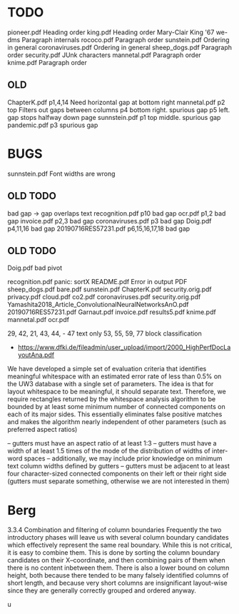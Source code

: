 TODO
====

pioneer.pdf       Heading order
king.pdf          Heading order  Mary-Clair King '67
we-dms            Paragraph internals
rococo.pdf        Paragraph order
sunstein.pdf      Ordering in general
coronaviruses.pdf Ordering in general
sheep_dogs.pdf    Paragraph order
security.pdf      JUnk characters
mannetal.pdf      Paragraph order
knime.pdf         Paragraph order

OLD
---
ChapterK.pdf p1,4,14 Need horizontal gap at bottom right
mannetal.pdf p2 top Filters out gaps between columns
             p4 bottom right. spurious gap
             p5 left. gap stops halfway down page
sunnstein.pdf p1 top middle. spurious gap
pandemic.pdf p3 spurious gap

BUGS
===

sunnstein.pdf Font widths are wrong



OLD TODO
----------
bad gap -> gap overlaps text
recognition.pdf p10 bad gap
ocr.pdf         p1,2  bad gap
invoice.pdf     p2,3 bad gap
coronaviruses.pdf p3 bad gap
Doig.pdf        p4,11,16 bad gap
20190716RES57231.pdf p6,15,16,17,18 bad gap

OLD TODO
--------
Doig.pdf         bad pivot

recognition.pdf  panic: sortX
README.pdf       Error in output PDF
sheep_dogs.pdf
bare.pdf
sunstein.pdf
ChapterK.pdf
security.orig.pdf
privacy.pdf
cloud.pdf
co2.pdf
coronaviruses.pdf
security.orig.pdf
Yamashita2018_Article_ConvolutionalNeuralNetworksAnO.pdf
20190716RES57231.pdf
Garnaut.pdf
invoice.pdf
results5.pdf
knime.pdf
mannetal.pdf
ocr.pdf


29, 42, 21, 43, 44, - 47 text only
53, 55, 59, 77 block classification

* https://www.dfki.de/fileadmin/user_upload/import/2000_HighPerfDocLayoutAna.pdf

We have developed a simple set of evaluation criteria
that identifies meaningful whitespace with an
estimated error rate of less than 0.5% on the UW3
database with a single set of parameters. The idea
is that for layout whitespace to be meaningful, it
should separate text. Therefore, we require rectangles
returned by the whitespace analysis algorithm
to be bounded by at least some minimum number
of connected components on each of its major sides.
This essentially eliminates false positive matches and
makes the algorithm nearly independent of other parameters
(such as preferred aspect ratios)


– gutters must have an aspect ratio of at least 1:3
– gutters must have a width of at least 1.5 times of the mode of the distribution of widths of inter-word spaces
– additionally, we may include prior knowledge on minimum text column widths defined by gutters
– gutters must be adjacent to at least four character-sized connected components on their left or
their right side (gutters must separate something, otherwise we are not interested in them)

Berg
====
3.3.4 Combination and filtering of column boundaries
Frequently the two introductory phases will leave us with several column boundary
candidates which effectively represent the same real boundary. While this is not critical,
it is easy to combine them. This is done by sorting the column boundary candidates
on their X–coordinate, and then combining pairs of them when there is no content
inbetween them. There is also a lower bound on column height, both because there
tended to be many falsely identified columns of short length, and because very short
columns are insignificant layout-wise since they are generally correctly grouped and
ordered anyway.


u
